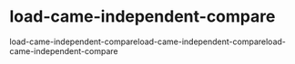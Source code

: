 # load-came-independent-compare
load-came-independent-compareload-came-independent-compareload-came-independent-compare
